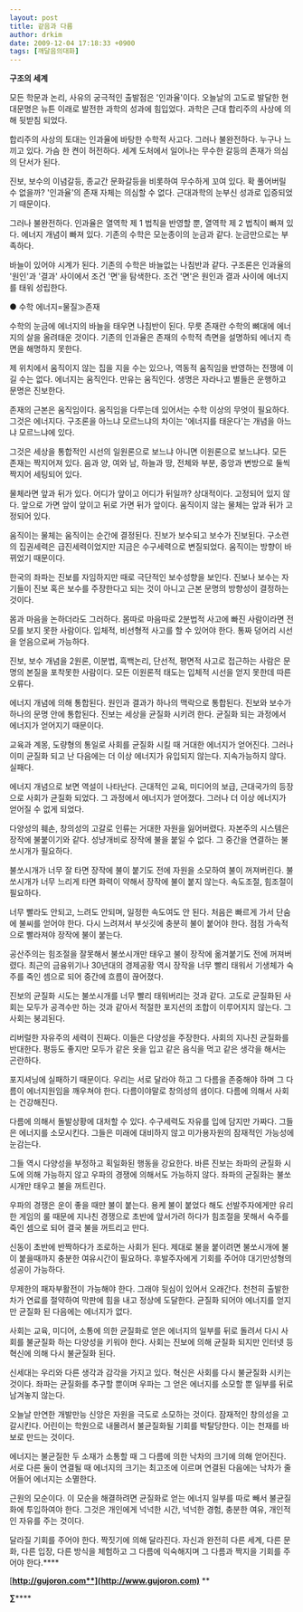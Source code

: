 ```yaml
---
layout: post
title: 같음과 다름
author: drkim
date: 2009-12-04 17:18:33 +0900
tags: [깨달음의대화]
---
```

**구조의 세계**

모든 학문과 논리, 사유의 궁극적인 출발점은 '인과율'이다. 오늘날의 고도로 발달한 현대문명은 뉴튼 이래로 발전한 과학의 성과에 힘입었다. 과학은 근대 합리주의 사상에 의해 뒷받침 되었다.

합리주의 사상의 토대는 인과율에 바탕한 수학적 사고다. 그러나 불완전하다. 누구나 느끼고 있다. 가슴 한 켠이 허전하다. 세계 도처에서 일어나는 무수한 갈등의 존재가 의심의 단서가 된다. 

진보, 보수의 이념갈등, 종교간 문화갈등을 비롯하여 무수하게 꼬여 있다. 확 풀어버릴 수 없을까? '인과율'의 존재 자체는 의심할 수 없다. 근대과학의 눈부신 성과로 입증되었기 때문이다. 

그러나 불완전하다. 인과율은 열역학 제 1 법칙을 반영할 뿐, 열역학 제 2 법칙이 빠져 있다. 에너지 개념이 빠져 있다. 기존의 수학은 모눈종이의 눈금과 같다. 눈금만으로는 부족하다. 

바늘이 있어야 시계가 된다. 기존의 수학은 바늘없는 나침반과 같다. 구조론은 인과율의 '원인'과 '결과' 사이에서 조건 '면'을 탐색한다. 조건 '면'은 원인과 결과 사이에 에너지를 태워 성립한다. 

● 수학 에너지=물질≫존재

수학의 눈금에 에너지의 바늘을 태우면 나침반이 된다. 무릇 존재란 수학의 뼈대에 에너지의 살을 올려태운 것이다. 기존의 인과율은 존재의 수학적 측면을 설명하되 에너지 측면을 해명하지 못한다. 

제 위치에서 움직이지 않는 집을 지을 수는 있으나, 역동적 움직임을 반영하는 전쟁에 이길 수는 없다. 에너지는 움직인다. 만유는 움직인다. 생명은 자라나고 별들은 운행하고 문명은 진보한다. 

존재의 근본은 움직임이다. 움직임을 다루는데 있어서는 수학 이상의 무엇이 필요하다. 그것은 에너지다. 구조론을 아느냐 모르느냐의 차이는 '에너지를 태운다'는 개념을 아느냐 모르느냐에 있다. 

그것은 세상을 통합적인 시선의 일원론으로 보느냐 아니면 이원론으로 보느냐다. 모든 존재는 짝지어져 있다. 음과 양, 여와 남, 하늘과 땅, 전체와 부분, 중앙과 변방으로 둘씩 짝지어 세팅되어 있다. 

물체라면 앞과 뒤가 있다. 어디가 앞이고 어디가 뒤일까? 상대적이다. 고정되어 있지 않다. 앞으로 가면 앞이 앞이고 뒤로 가면 뒤가 앞이다. 움직이지 않는 물체는 앞과 뒤가 고정되어 있다.

움직이는 물체는 움직이는 순간에 결정된다. 진보가 보수되고 보수가 진보된다. 구소련의 집권세력은 급진세력이었지만 지금은 수구세력으로 변질되었다. 움직이는 방향이 바뀌었기 때문이다. 

한국의 좌파는 진보를 자임하지만 때로 극단적인 보수성향을 보인다. 진보나 보수는 자기들이 진보 혹은 보수를 주장한다고 되는 것이 아니고 근본 문명의 방향성이 결정하는 것이다. 

몸과 마음을 논하더라도 그러하다. 몸따로 마음따로 2분법적 사고에 빠진 사람이라면 전모를 보지 못한 사람이다. 입체적, 비선형적 사고를 할 수 있어야 한다. 통짜 덩어리 시선을 얻음으로써 가능하다.

진보, 보수 개념을 2원론, 이분법, 흑백논리, 단선적, 평면적 사고로 접근하는 사람은 문명의 본질을 포착못한 사람이다. 모든 이원론적 태도는 입체적 시선을 얻지 못한데 따른 오류다.

에너지 개념에 의해 통합된다. 원인과 결과가 하나의 맥락으로 통합된다. 진보와 보수가 하나의 문명 안에 통합된다. 진보는 세상을 균질화 시키려 한다. 균질화 되는 과정에서 에너지가 얻어지기 때문이다.

교육과 계몽, 도량형의 통일로 사회를 균질화 시킬 때 거대한 에너지가 얻어진다. 그러나 이미 균질화 되고 난 다음에는 더 이상 에너지가 유입되지 않는다. 지속가능하지 않다. 실패다.

에너지 개념으로 보면 역설이 나타난다. 근대적인 교육, 미디어의 보급, 근대국가의 등장으로 사회가 균질화 되었다. 그 과정에서 에너지가 얻어졌다. 그러나 더 이상 에너지가 얻어질 수 없게 되었다.

다양성의 훼손, 창의성의 고갈로 인류는 거대한 자원을 잃어버렸다. 자본주의 시스템은 장작에 불붙이기와 같다. 성냥개비로 장작에 불을 붙일 수 없다. 그 중간을 연결하는 불쏘시개가 필요하다.

불쏘시개가 너무 잘 타면 장작에 불이 붙기도 전에 자원을 소모하여 불이 꺼져버린다. 불쏘시개가 너무 느리게 타면 화력이 약해서 장작에 불이 붙지 않는다. 속도조절, 힘조절이 필요하다.

너무 빨라도 안되고, 느려도 안되며, 일정한 속도여도 안 된다. 처음은 빠르게 가서 단숨에 불씨를 얻어야 한다. 다시 느려져서 부싯깃에 충분히 불이 붙어야 한다. 점점 가속적으로 빨라져야 장작에 불이 붙는다.

공산주의는 힘조절을 잘못해서 불쏘시개만 태우고 불이 장작에 옮겨붙기도 전에 꺼져버렸다. 최근의 금융위기나 30년대의 경제공황 역시 장작을 너무 빨리 태워서 기생체가 숙주를 죽인 셈으로 되어 중간에 흐름이 끊어졌다. 

진보의 균질화 시도는 불쏘시개를 너무 빨리 태워버리는 것과 같다. 고도로 균질화된 사회는 모두가 공격수만 하는 것과 같아서 적절한 포지션의 조합이 이루어지지 않는다. 그 사회는 붕괴된다.

리버럴한 자유주의 세력이 진짜다. 이들은 다양성을 주장한다. 사회의 지나친 균질화를 반대한다. 평등도 좋지만 모두가 같은 옷을 입고 같은 음식을 먹고 같은 생각을 해서는 곤란하다. 

포지셔닝에 실패하기 때문이다. 우리는 서로 달라야 하고 그 다름을 존중해야 하며 그 다름이 에너지원임을 깨우쳐야 한다. 다름이야말로 창의성의 샘이다. 다름에 의해서 사회는 건강해진다. 

다름에 의해서 돌발상황에 대처할 수 있다. 수구세력도 자유를 입에 담지만 가짜다. 그들은 에너지를 소모시킨다. 그들은 미래에 대비하지 않고 미가용자원의 잠재적인 가능성에 눈감는다. 

그들 역시 다양성을 부정하고 획일화된 행동을 강요한다. 바른 진보는 좌파의 균질화 시도에 의해 가능하지 않고 우파의 경쟁에 의해서도 가능하지 않다. 좌파의 균질화는 불쏘시개만 태우고 불을 꺼트린다.

우파의 경쟁은 운이 좋을 때만 불이 붙는다. 용케 불이 붙었다 해도 선발주자에게만 유리한 게임의 룰 때문에 지나친 경쟁으로 초반에 앞서가려 하다가 힘조절을 못해서 숙주를 죽인 셈으로 되어 결국 불을 꺼트리고 만다. 

신동이 초반에 반짝하다가 조로하는 사회가 된다. 제대로 불을 붙이려면 불쏘시개에 불이 붙을때까지 충분한 여유시간이 필요하다. 후발주자에게 기회를 주어야 대기만성형의 성공이 가능하다. 

무제한의 패자부활전이 가능해야 한다. 그래야 뒷심이 있어서 오래간다. 천천히 출발한 차가 연료를 절약하여 막판에 힘을 내고 정상에 도달한다. 균질화 되어야 에너지를 얻지만 균질화 된 다음에는 에너지가 없다.

사회는 교육, 미디어, 소통에 의한 균질화로 얻은 에너지의 일부를 뒤로 돌려서 다시 사회를 불균질화 하는 다양성을 키워야 한다. 사회는 진보에 의해 균질화 되지만 인터넷 등 혁신에 의해 다시 불균질화 된다.

신세대는 우리와 다른 생각과 감각을 가지고 있다. 혁신은 사회를 다시 불균질화 시키는 것이다. 좌파는 균질화를 추구할 뿐이며 우파는 그 얻은 에너지를 소모할 뿐 일부를 뒤로 남겨놓지 않는다.

오늘날 만연한 개발만능 신앙은 자원을 극도로 소모하는 것이다. 잠재적인 창의성을 고갈시킨다. 어린이는 학원으로 내몰려서 불균질화될 기회를 박탈당한다. 이는 천재를 바보로 만드는 것이다. 

에너지는 불균질한 두 소재가 소통할 때 그 다름에 의한 낙차의 크기에 의해 얻어진다. 서로 다른 둘이 연결될 때 에너지의 크기는 최고조에 이르며 연결된 다음에는 낙차가 줄어들어 에너지는 소멸한다.

근원의 모순이다. 이 모순을 해결하려면 균질화로 얻는 에너지 일부를 따로 빼서 불균질화에 투입하여야 한다. 그것은 개인에게 넉넉한 시간, 넉넉한 경험, 충분한 여유, 개인적인 자유를 주는 것이다. 

달라질 기회를 주어야 한다. 짝짓기에 의해 달라진다. 자신과 완전히 다른 세계, 다른 문화, 다른 입장, 다른 방식을 체험하고 그 다름에 익숙해지며 그 다름과 짝지을 기회를 주어야 한다.****

[**http://gujoron.com**](http://www.gujoron.com)** 
**

**∑******